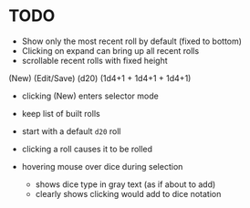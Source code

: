 # TODO
- Show only the most recent roll by default (fixed to bottom)
- Clicking on expand can bring up all recent rolls
- scrollable recent rolls with fixed height

(New) (Edit/Save) (d20) (1d4+1 + 1d4+1 + 1d4+1)
- clicking (New) enters selector mode

- keep list of built rolls
- start with a default `d20` roll
- clicking a roll causes it to be rolled

- hovering mouse over dice during selection
  - shows dice type in gray text (as if about to add)
  - clearly shows clicking would add to dice notation



